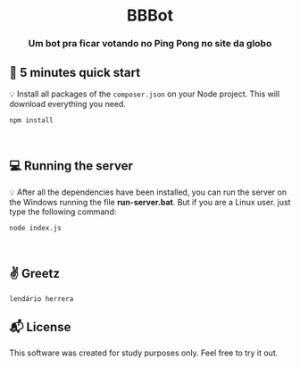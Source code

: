 

<h1 align="center">
  BBBot
</h1>

<h3 align="center">
    Um bot pra ficar votando no Ping Pong no site da globo
</h3> 

## :rocket: 5 minutes quick start

:bulb: Install all packages of the `composer.json` on your Node project. This will download everything you need.

```
npm install
```
<br>

## :computer: Running the server

:bulb: After all the dependencies have been installed, you can run the server on the Windows running the file <strong>run-server.bat</strong>. But if you are a Linux user. just type the following command:
```
node index.js
```

<br>

## :v: Greetz 

```
lendário herrera
```



## :mailbox_with_mail: License 

This software was created for study purposes only. Feel free to try it out.



